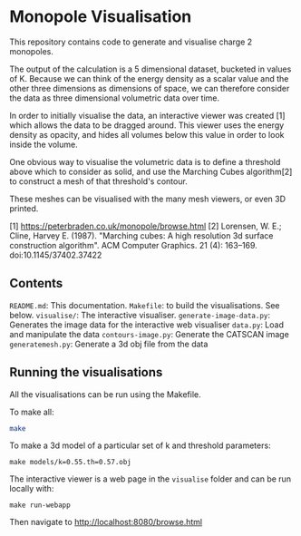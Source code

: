# Monopole Visualisation

This repository contains code to generate and visualise charge 2 monopoles.

The output of the calculation is a 5 dimensional dataset, bucketed in values of
K. Because we can think of the energy density as a scalar value and the other three
dimensions as dimensions of space, we can therefore consider the data as three
dimensional volumetric data over time.

In order to initially visualise the data, an interactive viewer was created [1]
which allows the data to be dragged around. This viewer uses the energy density
as opacity, and hides all volumes below this value in order to look inside the
volume.

One obvious way to visualise the volumetric data is to define a threshold above
which to consider as solid, and use the Marching Cubes algorithm[2] to construct
a mesh of that threshold's contour.

These meshes can be visualised with the many mesh viewers, or even 3D printed.

[1] https://peterbraden.co.uk/monopole/browse.html
[2] Lorensen, W. E.; Cline, Harvey E. (1987). "Marching cubes: A high resolution 3d surface construction algorithm". ACM Computer Graphics. 21 (4): 163–169. doi:10.1145/37402.37422


## Contents

`README.md`: This documentation.
`Makefile`: to build the visualisations. See below.
`visualise/`: The interactive visualiser.
`generate-image-data.py`: Generates the image data for the interactive web visualiser
`data.py`: Load and manipulate the data
`contours-image.py`: Generate the CATSCAN image
`generatemesh.py`: Generate a 3d obj file from the data

## Running the visualisations

All the visualisations can be run using the Makefile.

To make all:
```sh
make
```

To make a 3d model of a particular set of k and threshold parameters:
```
make models/k=0.55.th=0.57.obj
```

The interactive viewer is a web page in the `visualise` folder and can be run
locally with:
```
make run-webapp
```
Then navigate to [http://localhost:8080/browse.html](http://localhost:8080/browse.html)

